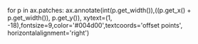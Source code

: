 for p in ax.patches:
    ax.annotate(int(p.get_width()),((p.get_x() + p.get_width()), p.get_y()), xytext=(1, -18),fontsize=9,color='#004d00',textcoords='offset points', horizontalalignment='right')
